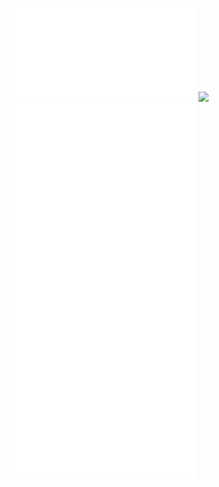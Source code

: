 ![](Notatki/Semestr%203/Języki%20programowania/Labolatoria/Labolatoria%207/Projekt/Deliverer/pom.xml)
![](Notatki/Semestr%203/Języki%20programowania/Labolatoria/Labolatoria%207/Projekt/Deliverer/src/main/resources/META-INF/MANIFEST.MF)
![](Notatki/Semestr%203/Języki%20programowania/Labolatoria/Labolatoria%207/Projekt/Deliverer/src/main/java/module-info.java)
![](Notatki/Semestr%203/Języki%20programowania/Labolatoria/Labolatoria%207/Projekt/Deliverer/src/main/java/pl/edu/pwr/student/djablonski/Deliverer/Deliverer.java)
![](Notatki/Semestr%203/Języki%20programowania/Labolatoria/Labolatoria%207/Projekt/Deliverer/src/main/java/pl/edu/pwr/student/djablonski/Deliverer/Handler/RequestHandler.java)
![](Notatki/Semestr%203/Języki%20programowania/Labolatoria/Labolatoria%207/Projekt/Deliverer/src/main/java/pl/edu/pwr/student/djablonski/Deliverer/Executor/GetOrders.java)
